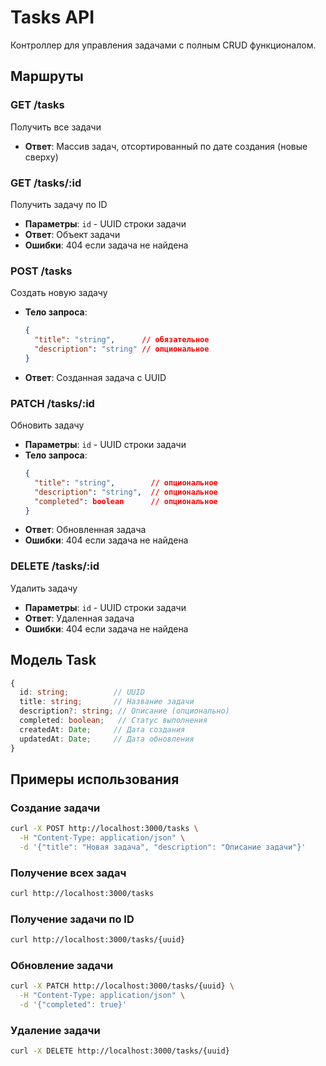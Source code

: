 # Tasks API

Контроллер для управления задачами с полным CRUD функционалом.

## Маршруты

### GET /tasks
Получить все задачи
- **Ответ**: Массив задач, отсортированный по дате создания (новые сверху)

### GET /tasks/:id
Получить задачу по ID
- **Параметры**: `id` - UUID строки задачи
- **Ответ**: Объект задачи
- **Ошибки**: 404 если задача не найдена

### POST /tasks
Создать новую задачу
- **Тело запроса**:
  ```json
  {
    "title": "string",      // обязательное
    "description": "string" // опциональное
  }
  ```
- **Ответ**: Созданная задача с UUID

### PATCH /tasks/:id
Обновить задачу
- **Параметры**: `id` - UUID строки задачи
- **Тело запроса**:
  ```json
  {
    "title": "string",        // опциональное
    "description": "string",  // опциональное
    "completed": boolean      // опциональное
  }
  ```
- **Ответ**: Обновленная задача
- **Ошибки**: 404 если задача не найдена

### DELETE /tasks/:id
Удалить задачу
- **Параметры**: `id` - UUID строки задачи
- **Ответ**: Удаленная задача
- **Ошибки**: 404 если задача не найдена

## Модель Task

```typescript
{
  id: string;          // UUID
  title: string;       // Название задачи
  description?: string; // Описание (опционально)
  completed: boolean;   // Статус выполнения
  createdAt: Date;     // Дата создания
  updatedAt: Date;     // Дата обновления
}
```

## Примеры использования

### Создание задачи
```bash
curl -X POST http://localhost:3000/tasks \
  -H "Content-Type: application/json" \
  -d '{"title": "Новая задача", "description": "Описание задачи"}'
```

### Получение всех задач
```bash
curl http://localhost:3000/tasks
```

### Получение задачи по ID
```bash
curl http://localhost:3000/tasks/{uuid}
```

### Обновление задачи
```bash
curl -X PATCH http://localhost:3000/tasks/{uuid} \
  -H "Content-Type: application/json" \
  -d '{"completed": true}'
```

### Удаление задачи
```bash
curl -X DELETE http://localhost:3000/tasks/{uuid}
```
